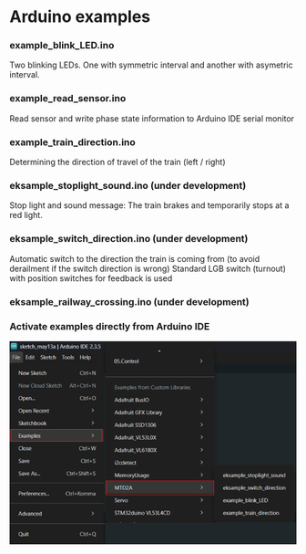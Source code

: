 # Arduino examples

### example_blink_LED.ino
Two blinking LEDs. One with symmetric interval and another with asymetric interval.

### example_read_sensor.ino
Read sensor and write phase state information to Arduino IDE serial monitor

### example_train_direction.ino
Determining the direction of travel of the train (left / right)

### eksample_stoplight_sound.ino (under development)
Stop light and sound message: The train brakes and temporarily stops at a red light.

### eksample_switch_direction.ino (under development)
Automatic switch to the direction the train is coming from (to avoid derailment if the switch direction is wrong)
Standard LGB switch (turnout) with position switches for feedback is used

### eksample_railway_crossing.ino (under development)

### Activate examples directly from Arduino IDE

![](/examples/Arduino-examples.png)
